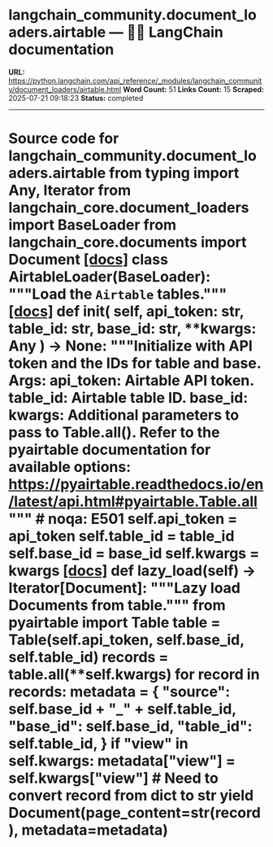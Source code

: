 # langchain_community.document_loaders.airtable — 🦜🔗 LangChain  documentation

**URL:** https://python.langchain.com/api_reference/_modules/langchain_community/document_loaders/airtable.html
**Word Count:** 51
**Links Count:** 15
**Scraped:** 2025-07-21 09:18:23
**Status:** completed

---

# Source code for langchain\_community.document\_loaders.airtable               from typing import Any, Iterator          from langchain_core.document_loaders import BaseLoader     from langchain_core.documents import Document                              [[docs]](https://python.langchain.com/api_reference/community/document_loaders/langchain_community.document_loaders.airtable.AirtableLoader.html#langchain_community.document_loaders.airtable.AirtableLoader)     class AirtableLoader(BaseLoader):         """Load the `Airtable` tables."""                         [[docs]](https://python.langchain.com/api_reference/community/document_loaders/langchain_community.document_loaders.airtable.AirtableLoader.html#langchain_community.document_loaders.airtable.AirtableLoader.__init__)         def __init__(             self, api_token: str, table_id: str, base_id: str, **kwargs: Any         ) -> None:             """Initialize with API token and the IDs for table and base.                  Args:                 api_token: Airtable API token.                 table_id: Airtable table ID.                 base_id:                 kwargs: Additional parameters to pass to Table.all(). Refer to the                     pyairtable documentation for available options:                     https://pyairtable.readthedocs.io/en/latest/api.html#pyairtable.Table.all             """  # noqa: E501             self.api_token = api_token             self.table_id = table_id             self.base_id = base_id             self.kwargs = kwargs                                        [[docs]](https://python.langchain.com/api_reference/community/document_loaders/langchain_community.document_loaders.airtable.AirtableLoader.html#langchain_community.document_loaders.airtable.AirtableLoader.lazy_load)         def lazy_load(self) -> Iterator[Document]:             """Lazy load Documents from table."""                  from pyairtable import Table                  table = Table(self.api_token, self.base_id, self.table_id)             records = table.all(**self.kwargs)             for record in records:                 metadata = {                     "source": self.base_id + "_" + self.table_id,                     "base_id": self.base_id,                     "table_id": self.table_id,                 }                 if "view" in self.kwargs:                     metadata["view"] = self.kwargs["view"]                 # Need to convert record from dict to str                 yield Document(page_content=str(record), metadata=metadata)